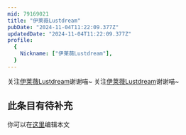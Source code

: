 ```yaml
---
mid: 79169021
title: "伊莱薇Lustdream"
pubDate: "2024-11-04T11:22:09.377Z"
updatedDate: "2024-11-04T11:22:09.377Z"
profile:
  {
    Nickname: ["伊莱薇Lustdream"],
  }
---
```


关注[伊莱薇Lustdream](https://space.bilibili.com/79169021)谢谢喵~ 关注[伊莱薇Lustdream](https://space.bilibili.com/79169021)谢谢喵~

## 此条目有待补充
你可以在[这里](https://github.com/Yuhanawa/VTuber.ICU/edit/master/src/content/v/伊莱薇Lustdream/index.md)编辑本文

